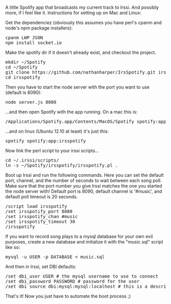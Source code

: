 A little Spotify app that broadcasts my current track to Irssi. And possibly more, if I feel like it. Instructions for setting up on Mac and Linux:

Get the dependenciez (obviously this assumes you have perl's cpanm and node's npm package installers):

<pre>
cpanm LWP JSON
npm install socket.io
</pre>

Make the spotify dir if it doesn't already exist, and checkout the project.

<pre>
mkdir ~/Spotify
cd ~/Spotify
git clone https://github.com/nathanharper/IrsSpotify.git irsspotify
cd irsspotify
</pre>

Then you have to start the node server with the port you want to use (default is 8090):

<pre>node server.js 8080</pre>

...and then open Spotify with the app running. On a mac this is:

<pre>/Applications/Spotify.app/Contents/MacOS/Spotify spotify:app:irsspotify</pre>

...and on linux (Ubuntu 12.10 at least) it's just this:

<pre>spotify spotify:app:irsspotify</pre>

Now link the perl script to your irssi scripts...

<pre>
cd ~/.irssi/scripts/
ln -s ~/Spotify/irsspotify/irsspotify.pl .
</pre>

Boot up Irssi and run the following commands. Here you can set the default port, channel, and the number of seconds to wait between each song poll. Make sure that the port number you give Irssi matches the one you started the node server with! Default port is 8090, default channel is '#music', and default poll timeout is 20 seconds.

<pre>
/script load irsspotify
/set irsspotify_port 8080
/set irsspotify_chan #music
/set irsspotify_timeout 30
/irsspotify
</pre>

If you want to record song plays to a mysql database for your own evil purposes, create a new database and initialize it with the "music.sql" script like so:

<pre>
mysql -u USER -p DATABASE < music.sql
</pre>

And then in Irssi, set DBI defaults:

<pre>
/set dbi_user USER # the mysql username to use to connect
/set dbi_password PASSWORD # password for the user
/set dbi_source dbi:mysql:mysql:localhost # this is a descriptor for the database driver. check out Perl's DBI documentation for more details.
</pre>

That's it! Now you just have to automate the boot process ;)
